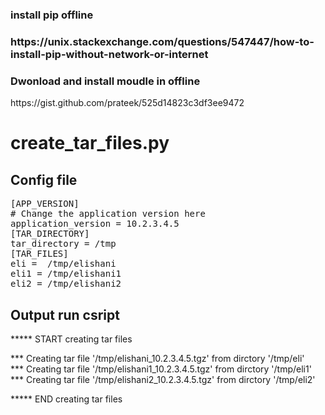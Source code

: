 <h3>install pip offline<h3>
https://unix.stackexchange.com/questions/547447/how-to-install-pip-without-network-or-internet
<h3>Dwonload and install moudle in offline</h3>
https://gist.github.com/prateek/525d14823c3df3ee9472
  
<h1>create_tar_files.py</h1>

<h2>Config file</h2>
<pre>
[APP_VERSION]
# Change the application version here
application_version = 10.2.3.4.5
[TAR_DIRECTORY]
tar_directory = /tmp
[TAR_FILES]
eli =  /tmp/elishani
eli1 = /tmp/elishani1
eli2 = /tmp/elishani2
</pre>

<h2>Output run csript</h2>

***** START creating tar files

*** Creating tar file '/tmp/elishani_10.2.3.4.5.tgz' from dirctory  '/tmp/eli'<br>
*** Creating tar file '/tmp/elishani1_10.2.3.4.5.tgz' from dirctory  '/tmp/eli1'<br>
*** Creating tar file '/tmp/elishani2_10.2.3.4.5.tgz' from dirctory  '/tmp/eli2'<br>

***** END creating tar files





